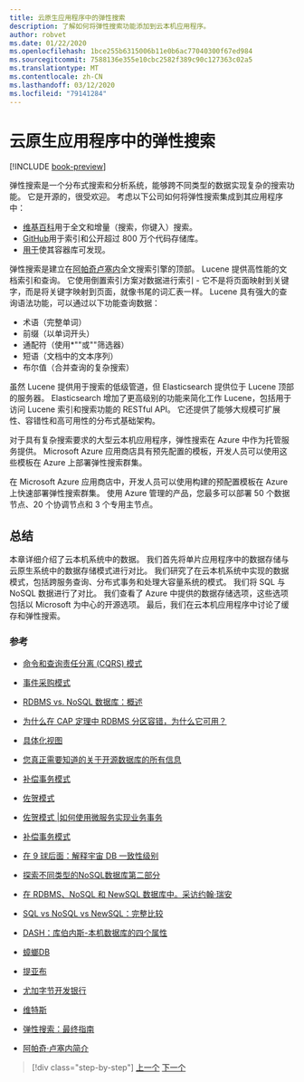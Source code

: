 ```yaml
---
title: 云原生应用程序中的弹性搜索
description: 了解如何将弹性搜索功能添加到云本机应用程序。
author: robvet
ms.date: 01/22/2020
ms.openlocfilehash: 1bce255b6315006b11e0b6ac77040300f67ed984
ms.sourcegitcommit: 7588136e355e10cbc2582f389c90c127363c02a5
ms.translationtype: MT
ms.contentlocale: zh-CN
ms.lasthandoff: 03/12/2020
ms.locfileid: "79141284"
---
```

# <a name="elasticsearch-in-a-cloud-native-app"></a>云原生应用程序中的弹性搜索

[!INCLUDE [book-preview](../../../includes/book-preview.md)]

弹性搜索是一个分布式搜索和分析系统，能够跨不同类型的数据实现复杂的搜索功能。 它是开源的，很受欢迎。 考虑以下公司如何将弹性搜索集成到其应用程序中：

- [维基百科](https://blog.wikimedia.org/2014/01/06/wikimedia-moving-to-elasticsearch/)用于全文和增量（搜索，你键入）搜索。
- [GitHub](https://www.elastic.co/customers/github)用于索引和公开超过 800 万个代码存储库。  
- [用于](https://www.elastic.co/customers/docker)使其容器库可发现。

弹性搜索是建立在[阿帕奇卢塞内](https://lucene.apache.org/core/)全文搜索引擎的顶部。 Lucene 提供高性能的文档索引和查询。 它使用倒置索引方案对数据进行索引 - 它不是将页面映射到关键字，而是将关键字映射到页面，就像书尾的词汇表一样。 Lucene 具有强大的查询语法功能，可以通过以下功能查询数据：

- 术语（完整单词）
- 前缀（以单词开头）
- 通配符（使用\*""或""筛选器）
- 短语（文档中的文本序列）
- 布尔值（合并查询的复杂搜索）

虽然 Lucene 提供用于搜索的低级管道，但 Elasticsearch 提供位于 Lucene 顶部的服务器。 Elasticsearch 增加了更高级别的功能来简化工作 Lucene，包括用于访问 Lucene 索引和搜索功能的 RESTful API。 它还提供了能够大规模可扩展性、容错性和高可用性的分布式基础架构。

对于具有复杂搜索要求的大型云本机应用程序，弹性搜索在 Azure 中作为托管服务提供。 Microsoft Azure 应用商店具有预先配置的模板，开发人员可以使用这些模板在 Azure 上部署弹性搜索群集。

在 Microsoft Azure 应用商店中，开发人员可以使用构建的预配置模板在 Azure 上快速部署弹性搜索群集。 使用 Azure 管理的产品，您最多可以部署 50 个数据节点、20 个协调节点和 3 个专用主节点。

## <a name="summary"></a>总结

本章详细介绍了云本机系统中的数据。 我们首先将单片应用程序中的数据存储与云原生系统中的数据存储模式进行对比。 我们研究了在云本机系统中实现的数据模式，包括跨服务查询、分布式事务和处理大容量系统的模式。 我们将 SQL 与 NoSQL 数据进行了对比。 我们查看了 Azure 中提供的数据存储选项，这些选项包括以 Microsoft 为中心的开源选项。 最后，我们在云本机应用程序中讨论了缓存和弹性搜索。

### <a name="references"></a>参考

- [命令和查询责任分离 (CQRS) 模式](https://docs.microsoft.com/azure/architecture/patterns/cqrs)

- [事件采购模式](https://docs.microsoft.com/azure/architecture/patterns/event-sourcing)

- [RDBMS vs. NoSQL 数据库：概述](https://maxivak.com/rdbms-vs-nosql-databases/)

- [为什么在 CAP 定理中 RDBMS 分区容错，为什么它可用？](https://stackoverflow.com/questions/36404765/why-isnt-rdbms-partition-tolerant-in-cap-theorem-and-why-is-it-available)

- [具体化视图](https://docs.microsoft.com/azure/architecture/patterns/materialized-view)

- [您真正需要知道的关于开源数据库的所有信息](https://www.ibm.com/blogs/systems/all-you-really-need-to-know-about-open-source-databases/)

- [补偿事务模式](https://docs.microsoft.com/azure/architecture/patterns/compensating-transaction)

- [佐贺模式](https://microservices.io/patterns/data/saga.html)

- [佐贺模式 |如何使用微服务实现业务事务](https://blog.couchbase.com/saga-pattern-implement-business-transactions-using-microservices-part/)

- [补偿事务模式](https://docs.microsoft.com/azure/architecture/patterns/compensating-transaction)

- [在 9 球后面：解释宇宙 DB 一致性级别](https://blog.jeremylikness.com/blog/2018-03-23_getting-behind-the-9ball-cosmosdb-consistency-levels/)

- [探索不同类型的NoSQL数据库第二部分](https://www.3pillarglobal.com/insights/exploring-the-different-types-of-nosql-databases)

- [在 RDBMS、NoSQL 和 NewSQL 数据库中。采访约翰·瑞安](http://www.odbms.org/blog/2018/03/on-rdbms-nosql-and-newsql-databases-interview-with-john-ryan/)
  
- [SQL vs NoSQL vs NewSQL：完整比较](https://www.xenonstack.com/blog/sql-vs-nosql-vs-newsql/)

- [DASH：库伯内斯-本机数据库的四个属性](https://thenewstack.io/dash-four-properties-of-kubernetes-native-databases/)

- [蟑螂DB](https://www.cockroachlabs.com/)

- [提亚布](https://pingcap.com/en/)

- [尤加字节开发银行](https://www.yugabyte.com/)

- [维特斯](https://vitess.io/)

- [弹性搜索：最终指南](http://shop.oreilly.com/product/0636920028505.do)
  
- [阿帕奇·卢塞内简介](https://www.baeldung.com/lucene)

>[!div class="step-by-step"]
>[上一个](azure-caching.md)
>[下一个](resiliency.md) <!-- Next Chapter -->
